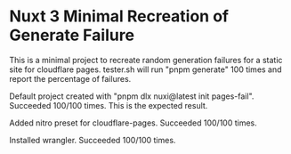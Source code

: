 # Nuxt 3 Minimal Recreation of Generate Failure

This is a minimal project to recreate random generation failures for a static site for cloudflare pages. tester.sh will run "pnpm generate" 100 times and report the percentage of failures.

Default project created with "pnpm dlx nuxi@latest init pages-fail". Succeeded 100/100 times. This is the expected result.

Added nitro preset for cloudflare-pages. Succeeded 100/100 times.

Installed wrangler. Succeeded 100/100 times.
